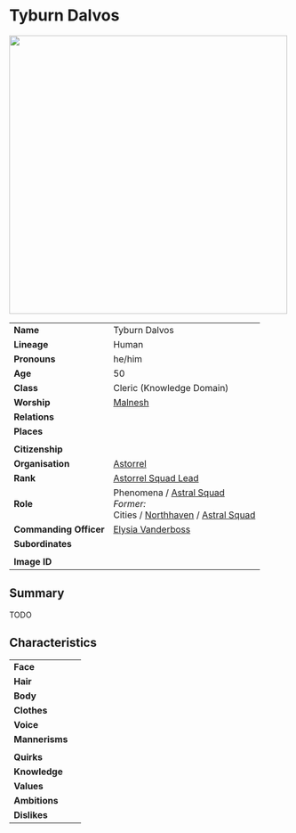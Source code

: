 # Tyburn Dalvos

<img src="https://raw.githubusercontent.com/jesskelsall/astarus-images/main/people/portraits/imageid.png" height="500" />

|||
| --- | --- |
| **Name** | Tyburn Dalvos | character.3
| **Lineage** | Human |
| **Pronouns** | he/him |
| **Age** | 50 |
| **Class** | Cleric (Knowledge Domain) |
| **Worship** | [Malnesh](../gods/deities/malnesh.md) |
| **Relations** | |
| **Places** | |
|||
| **Citizenship** | |
| **Organisation** | [Astorrel](../organisations/astorrel/astorrel.md) |
| **Rank** | [Astorrel Squad Lead](../organisations/astorrel/ranks/astorrel-squad-lead.md) |
| **Role** | Phenomena / [Astral Squad](../organisations/astorrel/squads/astral-squad.md)<br />*Former:*<br />Cities / [Northhaven](../places/cities/northhaven.md) / [Astral Squad](../organisations/astorrel/squads/astral-squad.md) |
| **Commanding Officer** | [Elysia Vanderboss](elysia-vanderboss.md) |
| **Subordinates** | |
|||
| **Image ID** | |

## Summary

TODO

## Characteristics

| | |
| --- | --- |
| **Face** | | characteristics.2
| **Hair** | |
| **Body** | |
| **Clothes** | |
| **Voice** | |
| **Mannerisms** | |
| | |
| **Quirks** | |
| **Knowledge** | |
| **Values** | |
| **Ambitions** | |
| **Dislikes** | |
